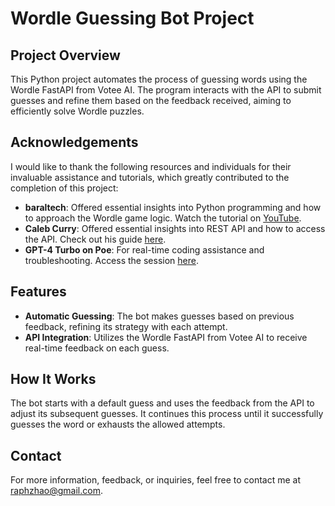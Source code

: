 # Wordle Guessing Bot Project

## Project Overview

This Python project automates the process of guessing words using the Wordle FastAPI from Votee AI. The program interacts with the API to submit guesses and refine them based on the feedback received, aiming to efficiently solve Wordle puzzles.

## Acknowledgements

I would like to thank the following resources and individuals for their invaluable assistance and tutorials, which greatly contributed to the completion of this project:

- **baraltech**: Offered essential insights into Python programming and how to approach the Wordle game logic. Watch the tutorial on [YouTube](https://youtu.be/mJ2hPj3kURg?si=9RMtio2wfvKnf_O-).
- **Caleb Curry**: Offered essential insights into REST API and how to access the API. Check out his guide [here](https://www.youtube.com/watch?v=qbLc5a9jdXo).
- **GPT-4 Turbo on Poe**: For real-time coding assistance and troubleshooting. Access the session [here](https://poe.com/s/wDSdrXoftsin1bZ06Wz7).

## Features

- **Automatic Guessing**: The bot makes guesses based on previous feedback, refining its strategy with each attempt.
- **API Integration**: Utilizes the Wordle FastAPI from Votee AI to receive real-time feedback on each guess.

## How It Works

The bot starts with a default guess and uses the feedback from the API to adjust its subsequent guesses. It continues this process until it successfully guesses the word or exhausts the allowed attempts.

## Contact

For more information, feedback, or inquiries, feel free to contact me at [raphzhao@gmail.com](mailto:raphzhao@gmail.com).
